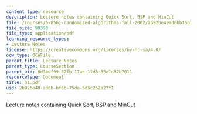 ```yaml
---
content_type: resource
description: Lecture notes containing Quick Sort, BSP and MinCut
file: /courses/6-856j-randomized-algorithms-fall-2002/2b92be49ad6bbf6b75da5d5c262a27f1_n1.pdf
file_size: 99390
file_type: application/pdf
learning_resource_types:
- Lecture Notes
license: https://creativecommons.org/licenses/by-nc-sa/4.0/
ocw_type: OCWFile
parent_title: Lecture Notes
parent_type: CourseSection
parent_uid: 8d3bdf99-82fb-17ae-11d8-85e1d32b7611
resourcetype: Document
title: n1.pdf
uid: 2b92be49-ad6b-bf6b-75da-5d5c262a27f1
---
```

Lecture notes containing Quick Sort, BSP and MinCut